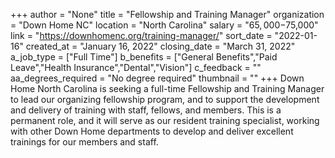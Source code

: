 +++
author = "None"
title = "Fellowship and Training Manager"
organization = "Down Home NC"
location = "North Carolina"
salary = "$65,000-$75,000"
link = "https://downhomenc.org/training-manager/"
sort_date = "2022-01-16"
created_at = "January 16, 2022"
closing_date = "March 31, 2022"
a_job_type = ["Full Time"]
b_benefits = ["General Benefits","Paid Leave","Health Insurance","Dental","Vision"]
c_feedback = ""
aa_degrees_required = "No degree required"
thumbnail = ""
+++
Down Home North Carolina is seeking a full-time Fellowship and Training Manager to lead our organizing fellowship program, and to support  the development and delivery of training with staff, fellows, and members. This is a permanent role, and it will serve as our resident training specialist, working with other Down Home departments to develop and deliver excellent trainings for our members and staff.

